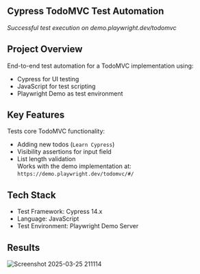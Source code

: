 ## Cypress TodoMVC Test Automation


*Successful test execution on demo.playwright.dev/todomvc*

 ## Project Overview
End-to-end test automation for a TodoMVC implementation using:
- Cypress for UI testing
- JavaScript for test scripting
- Playwright Demo as test environment

 ## Key Features
 Tests core TodoMVC functionality:  
   - Adding new todos (`Learn Cypress`)  
   - Visibility assertions for input field  
   - List length validation  
 Works with the demo implementation at:  
   `https://demo.playwright.dev/todomvc/#/`


##  Tech Stack
- Test Framework: Cypress 14.x
- Language: JavaScript
- Test Environment: Playwright Demo Server
  
## Results
![Screenshot 2025-03-25 211114](https://github.com/user-attachments/assets/0ad94b86-0f9f-4847-b168-db8d8ff8e3c2)

